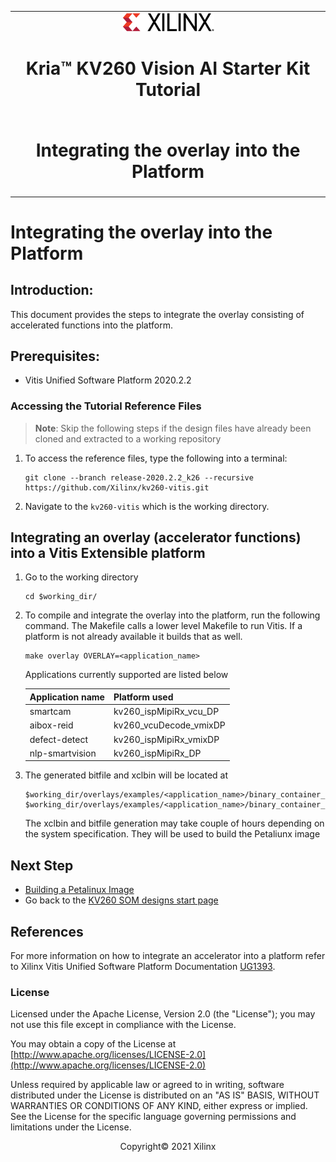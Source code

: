 ﻿<table class="sphinxhide">
 <tr>
   <td align="center"><img src="media/xilinx-logo.png" width="30%"/><h1> Kria&trade; KV260 Vision AI Starter Kit Tutorial</h1>
   </td>
 </tr>
 <tr>
 <td align="center"><h1>Integrating the overlay into the Platform</h1>

 </td>
 </tr>
</table>

# Integrating the overlay into the Platform

## Introduction:
This document provides the steps to integrate the overlay consisting of accelerated functions into the platform. 

## Prerequisites:

* Vitis Unified Software Platform 2020.2.2

### Accessing the Tutorial Reference Files

>**Note**: Skip the following steps if the design files have already been cloned and extracted to a working repository

1. To access the reference files, type the following into a terminal: 

   ```
   git clone --branch release-2020.2.2_k26 --recursive https://github.com/Xilinx/kv260-vitis.git
   ```

2. Navigate to the `kv260-vitis` which is the working directory.

## Integrating an overlay (accelerator functions) into a Vitis Extensible platform

1. Go to the working directory 

   ```
   cd $working_dir/
   ``` 

2. To compile and integrate the overlay into the platform, run the following command. The Makefile calls a lower level Makefile to run Vitis. If a platform is not already available it builds that as well. 

   ```
   make overlay OVERLAY=<application_name>
   ```

   Applications currently supported are listed below

   |Application name |Platform used|
   |----|----|
   |smartcam |kv260_ispMipiRx_vcu_DP|
   |aibox-reid |kv260_vcuDecode_vmixDP|
   |defect-detect |kv260_ispMipiRx_vmixDP|
   |nlp-smartvision |kv260_ispMipiRx_DP|

3. The generated bitfile and xclbin will be located at 

   ```
   $working_dir/overlays/examples/<application_name>/binary_container_1/link/int/system.bit   
   $working_dir/overlays/examples/<application_name>/binary_container_1/*.xclbin
   ```

   The xclbin and bitfile generation may take couple of hours depending on the system specification. They will be used to build the Petaliunx image

## Next Step

* [Building a Petalinux Image](build_petalinux.md)
* Go back to the [KV260 SOM designs start page](../index)

## References

For more information on how to integrate an accelerator into a platform refer to Xilinx Vitis Unified Software Platform Documentation [UG1393](https://www.xilinx.com/support/documentation/sw_manuals/xilinx2020_2/ug1393-vitis-application-acceleration.pdf).

### License

Licensed under the Apache License, Version 2.0 (the "License"); you may not use this file except in compliance with the License.

You may obtain a copy of the License at
[http://www.apache.org/licenses/LICENSE-2.0](http://www.apache.org/licenses/LICENSE-2.0)


Unless required by applicable law or agreed to in writing, software distributed under the License is distributed on an "AS IS" BASIS, WITHOUT WARRANTIES OR CONDITIONS OF ANY KIND, either express or implied. See the License for the specific language governing permissions and limitations under the License.

<p align="center">Copyright&copy; 2021 Xilinx</p>
